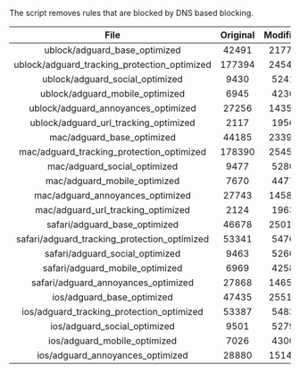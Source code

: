 The script removes rules that are blocked by DNS based blocking.


| File | Original | Modified |
|:----:|:-----:|:-----:|
| ublock/adguard_base_optimized | 42491 | 21773 |
| ublock/adguard_tracking_protection_optimized | 177394 | 24547 |
| ublock/adguard_social_optimized | 9430 | 5241 |
| ublock/adguard_mobile_optimized | 6945 | 4236 |
| ublock/adguard_annoyances_optimized | 27256 | 14350 |
| ublock/adguard_url_tracking_optimized | 2117 | 1956 |
| mac/adguard_base_optimized | 44185 | 23396 |
| mac/adguard_tracking_protection_optimized | 178390 | 25458 |
| mac/adguard_social_optimized | 9477 | 5280 |
| mac/adguard_mobile_optimized | 7670 | 4477 |
| mac/adguard_annoyances_optimized | 27743 | 14584 |
| mac/adguard_url_tracking_optimized | 2124 | 1963 |
| safari/adguard_base_optimized | 46678 | 25010 |
| safari/adguard_tracking_protection_optimized | 53341 | 5476 |
| safari/adguard_social_optimized | 9463 | 5260 |
| safari/adguard_mobile_optimized | 6969 | 4258 |
| safari/adguard_annoyances_optimized | 27868 | 14657 |
| ios/adguard_base_optimized | 47435 | 25519 |
| ios/adguard_tracking_protection_optimized | 53387 | 5483 |
| ios/adguard_social_optimized | 9501 | 5279 |
| ios/adguard_mobile_optimized | 7026 | 4300 |
| ios/adguard_annoyances_optimized | 28880 | 15141 |